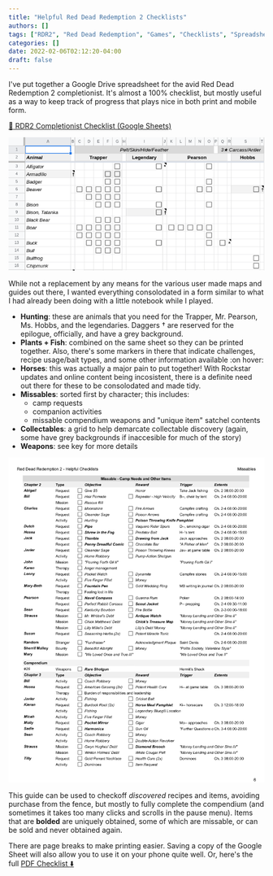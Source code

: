 ```yaml
---
title: "Helpful Red Dead Redemption 2 Checklists"
authors: []
tags: ["RDR2", "Red Dead Redemption", "Games", "Checklists", "Spreadsheet", "Printable"]
categories: []
date: 2022-02-06T02:12:20-04:00
draft: false
---
```



I've put together a Google Drive spreadsheet for the avid Red Dead Redemption 2 completionist.  It's almost a 100% checklist, but mostly useful as a way to keep track of progress that plays nice in both print and mobile form.

[:link: RDR2 Completionist Checklist (Google Sheets)](https://docs.google.com/spreadsheets/d/1wBuPPvN-Y4K115rBQrOP559tG2oCTfUjTCTBgZSJwRA/edit?usp=sharing)

![png](./screenshot-1.png)

While not a replacement by any means for the various user made maps and guides out there, I wanted everything consolodated in a form similar to what I had already been doing with a little notebook while I played.

  - **Hunting**: these are animals that you need for the Trapper, Mr. Pearson, Ms. Hobbs, and the legendaries.  Daggers † are reserved for the epilogue, officially, and have a grey background.
  - **Plants + Fish**: combined on the same sheet so they can be printed together.  Also, there's some markers in there that indicate challenges, recipe usage/bait types, and some other information available :on hover:
  - **Horses**: this was actually a major pain to put together! With Rockstar updates and online content being incosistent, there is a definite need out there for these to be consolodated and made tidy.
  - **Missables**: sorted first by character; this includes:
    - camp requests
    - companion activities
    - missable compendium weapons and "unique item" satchel contents
  - **Collectables**: a grid to help demarcate collectable discovery (again, some have grey backgrounds if inaccesible for much of the story)
  - **Weapons**: see key for more details

![png](./rdr2-sample-checklist.png)

This guide can be used to checkoff *discovered* recipes and items, avoiding purchase from the fence, but mostly to fully complete the compendium (and sometimes it takes too many clicks and scrolls in the pause menu).  Items that are **bolded** are uniquely obtained, some of which are missable, or can be sold and never obtained again.

There are page breaks to make printing easier.  Saving a copy of the Google Sheet will also allow you to use it on your phone quite well.  Or, here's the full
[ PDF Checklist :arrow_down: ](./rdr2-checklist.pdf)





